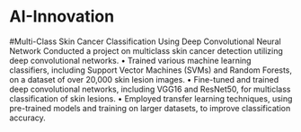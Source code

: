 # AI-Innovation
#Multi-Class Skin Cancer Classification Using Deep  Convolutional Neural Network
Conducted a project on multiclass skin cancer detection utilizing deep convolutional networks.
• Trained various machine learning classifiers, including Support Vector Machines (SVMs) and Random Forests, on a dataset of over 20,000 skin lesion images.
• Fine-tuned and trained deep convolutional networks, including VGG16 and ResNet50, for multiclass classification of skin lesions.
• Employed transfer learning techniques, using pre-trained models and training on larger datasets, to improve classification accuracy.
